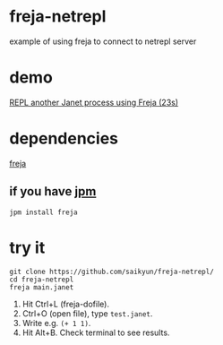 # freja-netrepl
example of using freja to connect to netrepl server

# demo

[REPL another Janet process using Freja (23s)](https://www.youtube.com/watch?v=rl8f16r_8po)

# dependencies

[freja](https://github.com/saikyun/freja)

## if you have [jpm](https://github.com/janet-lang/jpm)

```
jpm install freja
```

# try it

```
git clone https://github.com/saikyun/freja-netrepl/
cd freja-netrepl
freja main.janet
```

1. Hit Ctrl+L (freja-dofile).
2. Ctrl+O (open file), type `test.janet`.
3. Write e.g. `(+ 1 1)`.
4. Hit Alt+B. Check terminal to see results.
